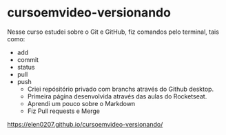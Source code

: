 # cursoemvideo-versionando
 Nesse curso estudei sobre o Git e GitHub, fiz comandos pelo terminal, tais como: 
 - add
 - commit
 - status
 - pull 
 - push
      * Criei repósitório privado com branchs através do Github desktop.
      * Primeira página desenvolvida através das aulas do Rocketseat.
      * Aprendi um pouco sobre o Markdown
      * Fiz Pull requests e Merge
      
 https://elen0207.github.io/cursoemvideo-versionando/
